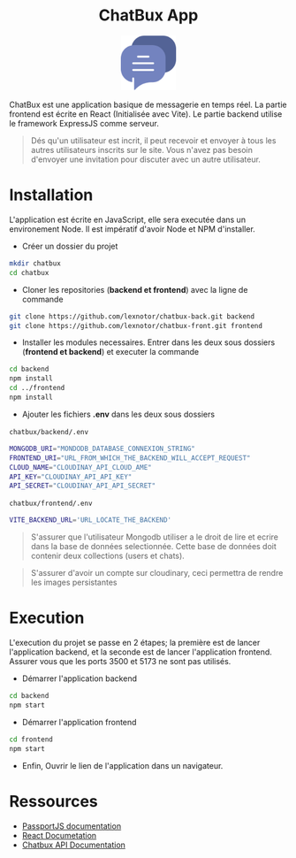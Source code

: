 <!--markdownlint-disable no-inline-html-->
<!-- markdownlint-disable no-blanks-blockquote-->
<h1 align="center">ChatBux App</h1>
<div align="center">
    <img src="https://github.com/lexnotor/chatbux-front/raw/c40fc04159b7ea67d46f32d3ceb73544033b76d2/src/assets/chat.png" alt="Computer Programmer Cartoon Png" width="100px"/>
</div>

<p>
    ChatBux est une application basique de messagerie en temps réel. La partie frontend est écrite en React (Initialisée avec Vite). Le partie backend utilise le framework ExpressJS comme serveur.
</p>

> Dés qu'un utilisateur est incrit, il peut recevoir et envoyer à tous les autres utilisateurs inscrits sur le site. Vous n'avez pas besoin d'envoyer une invitation pour discuter avec un autre utilisateur.

# Installation

L'application est écrite en JavaScript, elle sera executée dans un environement Node. Il est impératif d'avoir Node et NPM d'installer.

* Créer un dossier du projet

```bash
mkdir chatbux
cd chatbux
```

* Cloner les repositories (**backend et frontend**) avec la ligne de commande
  
```bash
git clone https://github.com/lexnotor/chatbux-back.git backend
git clone https://github.com/lexnotor/chatbux-front.git frontend
```

* Installer les modules necessaires. Entrer dans les deux sous dossiers (**frontend et backend**) et executer la commande
  
```bash
cd backend
npm install
cd ../frontend
npm install
```

* Ajouter les fichiers **.env** dans les deux sous dossiers

```chatbux/backend/.env```
  
```bash
MONGODB_URI="MONDODB_DATABASE_CONNEXION_STRING"
FRONTEND_URI="URL_FROM_WHICH_THE_BACKEND_WILL_ACCEPT_REQUEST"
CLOUD_NAME="CLOUDINAY_API_CLOUD_AME"
API_KEY="CLOUDINAY_API_API_KEY"
API_SECRET="CLOUDINAY_API_API_SECRET"
```

```chatbux/frontend/.env```
  
```bash
VITE_BACKEND_URL='URL_LOCATE_THE_BACKEND'
```

> S'assurer que l'utilisateur Mongodb utiliser a le droit de lire et ecrire dans la base de données selectionnée. Cette base de données doit contenir deux collections (users et chats).
>

> S'assurer d'avoir un compte sur cloudinary, ceci permettra de rendre les images persistantes

# Execution

L'execution du projet se passe en 2 étapes; la première est de lancer l'application backend, et la seconde est de lancer l'application frontend. Assurer vous que les ports 3500 et 5173 ne sont pas utilisés.

* Démarrer l'application backend

```bash
cd backend
npm start
```

* Démarrer l'application frontend

```bash
cd frontend
npm start
```

* Enfin, Ouvrir le lien de l'application dans un navigateur.

# Ressources

* [PassportJS documentation](https://www.passportjs.org/docs/)
* [React Documetation](https://fr.reactjs.org/)
* [Chatbux API Documentation](https://documenter.getpostman.com/view/23647859/2s8YzP2Q3T)